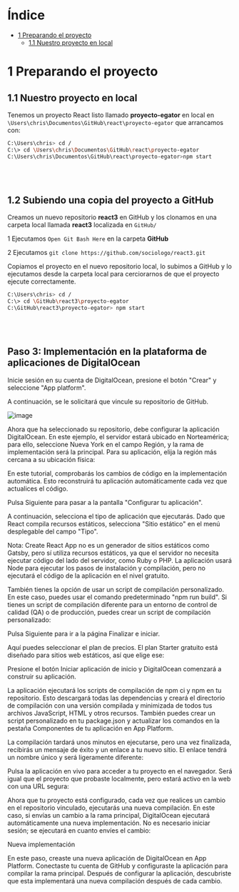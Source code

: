 
# Índice

* [1 Preparando el proyecto](#1-Preparando-el-proyecto)
  * [1.1 Nuestro proyecto en local](#11-Nuestro-proyecto-en-local)
 

# 1 Preparando el proyecto

## 1.1 Nuestro proyecto en local

Tenemos un proyecto React listo llamado **proyecto-egator** en local en `\Users\chris\Documentos\GitHub\react\proyecto-egator` que arrancamos con:

```bash
C:\Users\chris> cd /
C:\> cd \Users\chris\Documentos\GitHub\react\proyecto-egator
C:\Users\chris\Documentos\GitHub\react\proyecto-egator>npm start
```
<br>
<br>

## 1.2 Subiendo una copia del proyecto a GitHub

Creamos un nuevo repositorio **react3** en GitHub y los clonamos en una carpeta local llamada **react3** localizada en `GitHub/`

1 Ejecutamos `Open Git Bash Here` en la carpeta **GitHub**

2 Ejecutamos `git clone https://github.com/sociologo/react3.git`

Copiamos el proyecto en el nuevo repositorio local, lo subimos a GitHub y lo ejecutamos desde la carpeta local para cerciorarnos de que el proyecto ejecute correctamente.

```bash
C:\Users\chris> cd /
C:\> cd \GitHub\react3\proyecto-egator
C:\GitHub\react3\proyecto-egator> npm start
```
<br>
<br>

## Paso 3: Implementación en la plataforma de aplicaciones de DigitalOcean


Inicie sesión en su cuenta de DigitalOcean, presione el botón "Crear" y seleccione "App platform".

A continuación, se le solicitará que vincule su repositorio de GitHub. 

![image](https://github.com/user-attachments/assets/33eac984-5bbc-43b9-917c-4b2ce6e1ce25)








Ahora que ha seleccionado su repositorio, debe configurar la aplicación DigitalOcean. En este ejemplo, el servidor estará ubicado en Norteamérica; para ello, seleccione Nueva York en el campo Región, y la rama de implementación será la principal. Para su aplicación, elija la región más cercana a su ubicación física:

En este tutorial, comprobarás los cambios de código en la implementación automática. Esto reconstruirá tu aplicación automáticamente cada vez que actualices el código.

Pulsa Siguiente para pasar a la pantalla "Configurar tu aplicación".

A continuación, selecciona el tipo de aplicación que ejecutarás. Dado que React compila recursos estáticos, selecciona "Sitio estático" en el menú desplegable del campo "Tipo".

Nota: Create React App no ​​es un generador de sitios estáticos como Gatsby, pero sí utiliza recursos estáticos, ya que el servidor no necesita ejecutar código del lado del servidor, como Ruby o PHP. La aplicación usará Node para ejecutar los pasos de instalación y compilación, pero no ejecutará el código de la aplicación en el nivel gratuito.

También tienes la opción de usar un script de compilación personalizado. En este caso, puedes usar el comando predeterminado "npm run build". Si tienes un script de compilación diferente para un entorno de control de calidad (QA) o de producción, puedes crear un script de compilación personalizado:

Pulsa Siguiente para ir a la página Finalizar e iniciar.

Aquí puedes seleccionar el plan de precios. El plan Starter gratuito está diseñado para sitios web estáticos, así que elige ese:


Presione el botón Iniciar aplicación de inicio y DigitalOcean comenzará a construir su aplicación.

La aplicación ejecutará los scripts de compilación de npm ci y npm en tu repositorio. Esto descargará todas las dependencias y creará el directorio de compilación con una versión compilada y minimizada de todos tus archivos JavaScript, HTML y otros recursos. También puedes crear un script personalizado en tu package.json y actualizar los comandos en la pestaña Componentes de tu aplicación en App Platform.

La compilación tardará unos minutos en ejecutarse, pero una vez finalizada, recibirás un mensaje de éxito y un enlace a tu nuevo sitio. El enlace tendrá un nombre único y será ligeramente diferente:


Pulsa la aplicación en vivo para acceder a tu proyecto en el navegador. Será igual que el proyecto que probaste localmente, pero estará activo en la web con una URL segura:


Ahora que tu proyecto está configurado, cada vez que realices un cambio en el repositorio vinculado, ejecutarás una nueva compilación. En este caso, si envías un cambio a la rama principal, DigitalOcean ejecutará automáticamente una nueva implementación. No es necesario iniciar sesión; se ejecutará en cuanto envíes el cambio:

Nueva implementación

En este paso, creaste una nueva aplicación de DigitalOcean en App Platform. Conectaste tu cuenta de GitHub y configuraste la aplicación para compilar la rama principal. Después de configurar la aplicación, descubriste que esta implementará una nueva compilación después de cada cambio.









